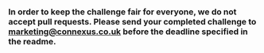 ### In order to keep the challenge fair for everyone, we do not accept pull requests. Please send your completed challenge to [marketing@connexus.co.uk](mailto:marketing@connexus.co.uk) before the deadline specified in the readme.
